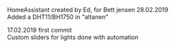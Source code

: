 HomeAssistant created by Ed, for Bett jensen
28.02.2019<br>
Added a DHT11/BH1750 in "altanen"<br>

17.02.2019 first commit<br>
Custom sliders for lights done with automation
